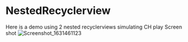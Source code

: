 # NestedRecyclerview
Here is a demo using 2 nested recyclerviews simulating CH play
Screen shot
![Screenshot_1631461123](https://user-images.githubusercontent.com/89647236/132994080-d2749167-2a81-4525-8626-7b0ea77f3814.png)


